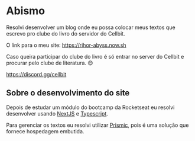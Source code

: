 # Abismo

Resolvi desenvolver um blog onde eu possa colocar meus textos que escrevo pro clube do livro do servidor do Cellbit.

O link para o meu site: https://rihor-abyss.now.sh

Caso queira participar do clube do livro é só entrar no server do Cellbit e procurar pelo clube de literatura. 😊

https://discord.gg/cellbit

## Sobre o desenvolvimento do site

Depois de estudar um módulo do bootcamp da Rocketseat eu resolvi desenvolver usando [NextJS](https://nextjs.org) e [Typescript](https://www.typescriptlang.org). 

Para gerenciar os textos eu resolvi utilizar [Prismic](https://prismic.io), pois é uma solução que fornece hospedagem embutida.
